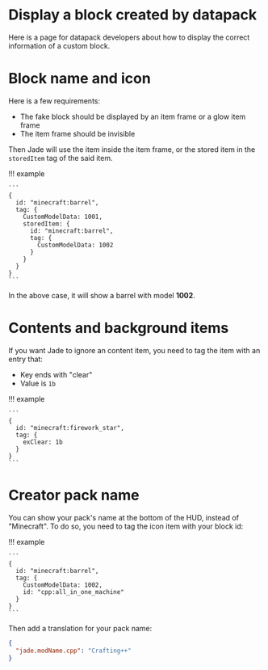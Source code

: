 # Display a block created by datapack

Here is a page for datapack developers about how to display the correct information of a custom block.

# Block name and icon

Here is a few requirements:

 - The fake block should be displayed by an item frame or a glow item frame
 - The item frame should be invisible

Then Jade will use the item inside the item frame, or the stored item in the `storedItem` tag of the said item.

!!! example

    ```
    {
      id: "minecraft:barrel",
      tag: {
        CustomModelData: 1001,
        storedItem: {
          id: "minecraft:barrel",
          tag: {
            CustomModelData: 1002
          }
        }
      }
    }
    ```

In the above case, it will show a barrel with model **1002**.

# Contents and background items

If you want Jade to ignore an content item, you need to tag the item with an entry that:

  - Key ends with "clear"
  - Value is `1b`

!!! example

    ```
    {
      id: "minecraft:firework_star",
      tag: {
        exClear: 1b
      }
    }
    ```

# Creator pack name

You can show your pack's name at the bottom of the HUD, instead of "Minecraft". To do so, you need to tag the icon item with your block id:

!!! example

    ```
    {
      id: "minecraft:barrel",
      tag: {
        CustomModelData: 1002,
        id: "cpp:all_in_one_machine"
      }
    }
    ```

Then add a translation for your pack name:

``` json title="en_us.json"
{
  "jade.modName.cpp": "Crafting++"
}
```
